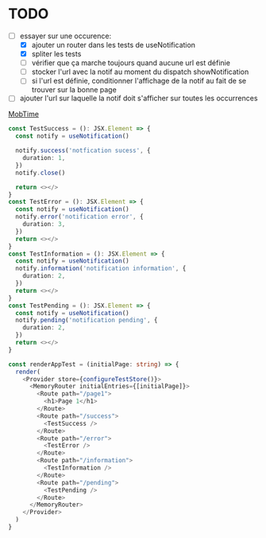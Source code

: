 # TODO

- [ ] essayer sur une occurence:
  - [x] ajouter un router dans les tests de useNotification
  - [x] spliter les tests
  - [ ] vérifier que ça marche toujours quand aucune url est définie
  - [ ] stocker l'url avec la notif au moment du dispatch showNotification
  - [ ] si l'url est définie, conditionner l'affichage de la notif au fait de se trouver sur la bonne page
- [ ] ajouter l'url sur laquelle la notif doit s'afficher sur toutes les occurrences

[MobTime](https://mobtime.onrender.com/mob/pass-culture)

```ts
const TestSuccess = (): JSX.Element => {
  const notify = useNotification()

  notify.success('notfication sucess', {
    duration: 1,
  })
  notify.close()

  return <></>
}
const TestError = (): JSX.Element => {
  const notify = useNotification()
  notify.error('notification error', {
    duration: 3,
  })
  return <></>
}
const TestInformation = (): JSX.Element => {
  const notify = useNotification()
  notify.information('notification information', {
    duration: 2,
  })
  return <></>
}
const TestPending = (): JSX.Element => {
  const notify = useNotification()
  notify.pending('notification pending', {
    duration: 2,
  })
  return <></>
}

const renderAppTest = (initialPage: string) => {
  render(
    <Provider store={configureTestStore()}>
      <MemoryRouter initialEntries={[initialPage]}>
        <Route path="/page1">
          <h1>Page 1</h1>
        </Route>
        <Route path="/success">
          <TestSuccess />
        </Route>
        <Route path="/error">
          <TestError />
        </Route>
        <Route path="/information">
          <TestInformation />
        </Route>
        <Route path="/pending">
          <TestPending />
        </Route>
      </MemoryRouter>
    </Provider>
  )
}
```
